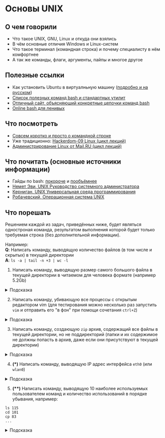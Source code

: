 # Основы UNIX

## О чем говорили
- Что такое UNIX, GNU, Linux и откуда они взялись
- В чём основные отличия Windows и Linux-систем
- Что такое терминал (командная строка) и почему специалисту в нём комфортнее
- А так же команды, флаги, аргументы, пайпы и многое другое

## Полезные ссылки
- Как установить Ubuntu в виртуалньную машину ([подробно и на русском](http://profitraders.com/Ubuntu/VirtualBoxUbuntuInstall.html))
- [Список полезных команд bash и стандартных утилит](http://isc.tsu.ru/lectures/unix/programs.html)
- [Отличный сайт, объясняюший конкретные цепочки команд bash](http://explainshell.com/)
- [Online bash для ленивых](https://www.tutorialspoint.com/execute_bash_online.php)

## Что посмотреть
- [Совсем коротко и просто о командной строке](https://vk.com/wall-30666517_1394414)
- Уже традиционно: [Hackerdom-09 Linux (цикл лекций)](https://www.youtube.com/playlist?list=PLU-TUGRFxOHjfl2oMuOjWutiAn1HT9Xfe)
- [Администрирование Linux от Mail.RU (цикл лекций)](https://www.youtube.com/playlist?list=PLrCZzMib1e9pun72f4KmFopzPs5pGB85_)

## Что почитать (основные источники информации)
- Гайды по bash: [покороче](http://citforum.ru/operating_systems/shell/index.shtml) и [пообъёмнее](http://rus-linux.net/MyLDP/BOOKS/abs-guide/flat/abs-book.html)
- [Немет Эви, UNIX Руководство системного администратора](https://www.ozon.ru/context/detail/id/7607778/)
- [Керниган, UNIX Универсальная среда программирования](https://www.ozon.ru/context/detail/id/33588284/)
- [Робачевский, Операционная система UNIX](https://www.ozon.ru/context/detail/id/2419365/)

## Что порешать
Решением каждой из задач, приведённых ниже, будет являться одностроная команда, результатом выполнения которой будет
только требуемая строка (без дополнительной информации).

Например:
</br> **Q**: Написать команду, выводящую количество файлов (в том числе и скрытых) в текущей директории 
</br> **A**: `ls -a | tail -n +3 | wc -l`

1. Написать команду, выводящую размер самого большого файла в текущей директории в читаемом для человека формате (например 5.2Gb) 
<details>
  <summary>Подсказка</summary>
  См. команды `du`, `head`\`tail`, `sort`, `cut`\`awk`
</details>

2. Написать команду, убивающую все процессы с открытым редактором vim (для тестирования можно несколько раз запустить `vim` и отправить
его "в фон" при помощи сочетания `ctrl+Z`)
<details>
  <summary>Подсказка</summary>
  См. команды `ps`\`pgrep`, `kill`, `xargs`
</details>

3. Написать команду, создающую `zip` архив, содержащий все файлы в текущей директории, но не поддиректорий (папки и их содержимое
не должны попасть в архив, даже если они присутствуют в текущей директории)
<details>
  <summary>Подсказка</summary>
  См. команды `find`, `gzip`, `xargs`
</details>

4. **(\*)** Написать команду, выводящую IP адрес интерфейса `eth0` (или `wlan0`) 
  <details>
    <summary>Подсказка</summary>
    См. команды `ifconfig`, `grep`, `sed`,  `cut`\`awk`
  </details>

5. **(\*\*)** Написать команду, выводящую 10 наиболее используемых пользователем команд и количество использований в порядке убывания, например:
  ```
  ls 115
  cd 101
  cp 83
  ...
  ```
  <details>
    <summary>Подсказка</summary>
    См. команды `history`, `uniq`, `sort`,  `awk`, `head`
  </details>

